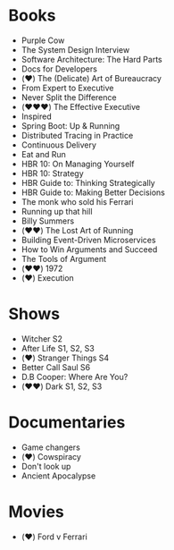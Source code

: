 # Books

- Purple Cow 
- The System Design Interview
- Software Architecture: The Hard Parts
- Docs for Developers
- (:heart:) The (Delicate) Art of Bureaucracy 
- From Expert to Executive
- Never Split the Difference
- (:heart::heart::heart:) The Effective Executive
- Inspired
- Spring Boot: Up & Running
- Distributed Tracing in Practice
- Continuous Delivery
- Eat and Run
- HBR 10: On Managing Yourself
- HBR 10: Strategy
- HBR Guide to: Thinking Strategically
- HBR Guide to: Making Better Decisions
- The monk who sold his Ferrari
- Running up that hill
- Billy Summers
- (:heart::heart:) The Lost Art of Running
- Building Event-Driven Microservices
- How to Win Arguments and Succeed
- The Tools of Argument
- (:heart::heart:) 1972 
- (:heart:) Execution

# Shows

- Witcher S2
- After Life S1, S2, S3
- (:heart:) Stranger Things S4
- Better Call Saul S6
- D.B Cooper: Where Are You?
- (:heart::heart:) Dark S1, S2, S3

# Documentaries

- Game changers
- (:heart:) Cowspiracy
- Don't look up
- Ancient Apocalypse

# Movies

- (:heart:) Ford v Ferrari

